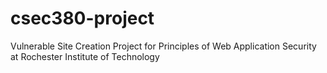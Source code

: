 # csec380-project
Vulnerable Site Creation Project for Principles of Web Application Security at Rochester Institute of Technology

